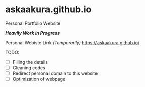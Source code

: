 # askaakura.github.io
Personal Portfolio Website

__*Heavily Work in Progress*__

Personal Webiste Link *(Temporarily)*
https://askaakura.github.io/

TODO:

- [ ] Filling the details
- [ ] Cleaning codes
- [ ] Redirect personal domain to this website
- [ ] Optimization of webpage